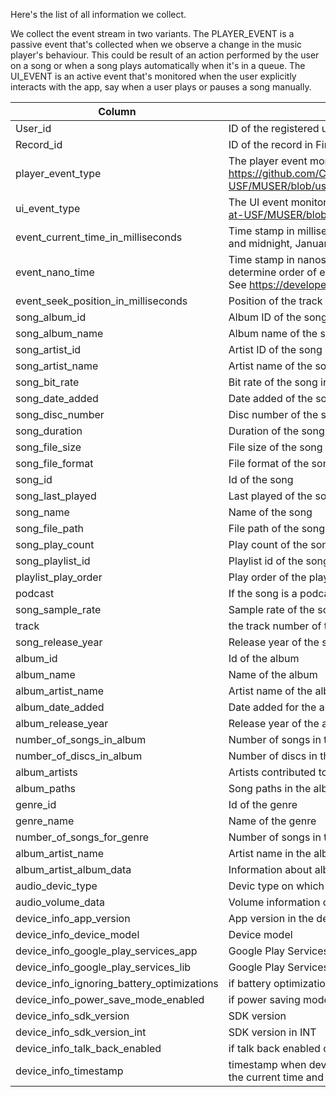 Here's the list of all information we collect. 

We collect the event stream in two variants. The PLAYER_EVENT is a passive event that's collected when we observe a change in the music player's behaviour. This could be result of an action performed by the user on
a song or when a song plays automatically when it's in a queue. The UI_EVENT is an active event that's monitored when the user explicitly interacts with the app, say when a user plays or pauses a song manually. 



| Column                                         | Description                                                                                                                                                                                                                                                      |
| ---------------------------------------------- | ---------------------------------------------------------------------------------------------------------------------------------------------------------------------------------------------------------------------------------------------------------------- |
| User\_id                                       | ID of the registered user in Firebase                                                                                                                                                                                                                            |
| Record\_id                                     | ID of the record in Firebase                                                                                                                                                                                                                                     |
| player\_event\_type                            | The player event monitored when the app's behavior changes (passive). Example: https://github.com/CUTR-at-USF/MUSER/blob/usf/app/src/main/java/edu/usf/sas/pal/muser/model/PlayerEventType.java#L9                                                               |
| ui\_event\_type                                | The UI event monitored when user interacts with the app. Example: https://github.com/CUTR-at-USF/MUSER/blob/usf/app/src/main/java/edu/usf/sas/pal/muser/model/UiEventType.java#L7                                                                                |
| event\_current\_time\_in\_milliseconds         | Time stamp in milliseconds (the difference, measured in milliseconds, between the current time and midnight, January 1, 1970 UTC.)                                                                                                                               |
| event\_nano\_time                              | Time stamp in nanoseconds (This method can only be used to measure elapsed time, and to determine order of events, and is not related to any other notion of system or wall-clock time. See https://developer.android.com/reference/java/lang/System#nanoTime()) |
| event\_seek\_position\_in\_milliseconds        | Position of the track when the event occurred in milliseconds                                                                                                                                                                                                    |
| song\_album\_id                                | Album ID of the song                                                                                                                                                                                                                                             |
| song\_album\_name                              | Album name of the song                                                                                                                                                                                                                                           |
| song\_artist\_id                               | Artist ID of the song                                                                                                                                                                                                                                            |
| song\_artist\_name                             | Artist name of the song                                                                                                                                                                                                                                          |
| song\_bit\_rate                                | Bit rate of the song in Kilobit per second                                                                                                                                                                                                                       |
| song\_date\_added                              | Date added of the song                                                                                                                                                                                                                                           |
| song\_disc\_number                             | Disc number of the song                                                                                                                                                                                                                                          |
| song\_duration                                 | Duration of the song in milliseconds                                                                                                                                                                                                                             |
| song\_file\_size                               | File size of the song in Megabytes                                                                                                                                                                                                                               |
| song\_file\_format                             | File format of the song                                                                                                                                                                                                                                          |
| song\_id                                       | Id of the song                                                                                                                                                                                                                                                   |
| song\_last\_played                             | Last played of the song                                                                                                                                                                                                                                          |
| song\_name                                     | Name of the song                                                                                                                                                                                                                                                 |
| song\_file\_path                               | File path of the song                                                                                                                                                                                                                                            |
| song\_play\_count                              | Play count of the song                                                                                                                                                                                                                                           |
| song\_playlist\_id                             | Playlist id of the song                                                                                                                                                                                                                                          |
| playlist\_play\_order                          | Play order of the playlist                                                                                                                                                                                                                                       |
| podcast                                        | If the song is a podcast or not                                                                                                                                                                                                                                  |
| song\_sample\_rate                             | Sample rate of the song in Kilohertz                                                                                                                                                                                                                             |
| track                                          | the track number of the song                                                                                                                                                                                                                                     |
| song\_release\_year                            | Release year of the song                                                                                                                                                                                                                                         |
| album\_id                                      | Id of the album                                                                                                                                                                                                                                                  |
| album\_name                                    | Name of the album                                                                                                                                                                                                                                                |
| album\_artist\_name                            | Artist name of the album                                                                                                                                                                                                                                         |
| album\_date\_added                             | Date added for the album                                                                                                                                                                                                                                         |
| album\_release\_year                           | Release year of the album                                                                                                                                                                                                                                        |
| number\_of\_songs\_in\_album                   | Number of songs in the album                                                                                                                                                                                                                                     |
| number\_of\_discs\_in\_album                   | Number of discs in the album                                                                                                                                                                                                                                     |
| album\_artists                                 | Artists contributed to that album                                                                                                                                                                                                                                |
| album\_paths                                   | Song paths in the album                                                                                                                                                                                                                                          |
| genre\_id                                      | Id of the genre                                                                                                                                                                                                                                                  |
| genre\_name                                    | Name of the genre                                                                                                                                                                                                                                                |
| number\_of\_songs\_for\_genre                  | Number of songs in the album                                                                                                                                                                                                                                     |
| album\_artist\_name                            | Artist name in the album                                                                                                                                                                                                                                         |
| album\_artist\_album\_data                     | Information about albums performed by the Artist                                                                                                                                                                                                                 |
| audio\_devic\_type                             | Devic type on which the song was listened to                                                                                                                                                                                                                     |
| audio\_volume\_data                            | Volume information collected when the song was listened to                                                                                                                                                                                                       |
| device\_info\_app\_version                     | App version in the device                                                                                                                                                                                                                                        |
| device\_info\_device\_model                    | Device model                                                                                                                                                                                                                                                     |
| device\_info\_google\_play\_services\_app      | Google Play Services version                                                                                                                                                                                                                                     |
| device\_info\_google\_play\_services\_lib      | Google Play Services library version                                                                                                                                                                                                                             |
| device\_info\_ignoring\_battery\_optimizations | if battery optimizations ignored or not                                                                                                                                                                                                                          |
| device\_info\_power\_save\_mode\_enabled       | if power saving mode on or off                                                                                                                                                                                                                                   |
| device\_info\_sdk\_version                     | SDK version                                                                                                                                                                                                                                                      |
| device\_info\_sdk\_version\_int                | SDK version in INT                                                                                                                                                                                                                                               |
| device\_info\_talk\_back\_enabled              | if talk back enabled or not                                                                                                                                                                                                                                      |
| device\_info\_timestamp                        | timestamp when device info was recorded. (the difference, measured in milliseconds, between the current time and midnight, January 1, 1970 UTC.)                                                                                                                 |
